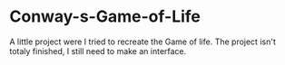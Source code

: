 # Conway-s-Game-of-Life
A little project were I tried to recreate the Game of life. The project isn't totaly finished, I still need to make an interface.
